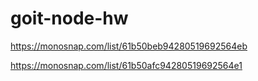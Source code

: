 # goit-node-hw

https://monosnap.com/list/61b50beb94280519692564eb

https://monosnap.com/list/61b50afc94280519692564e1
